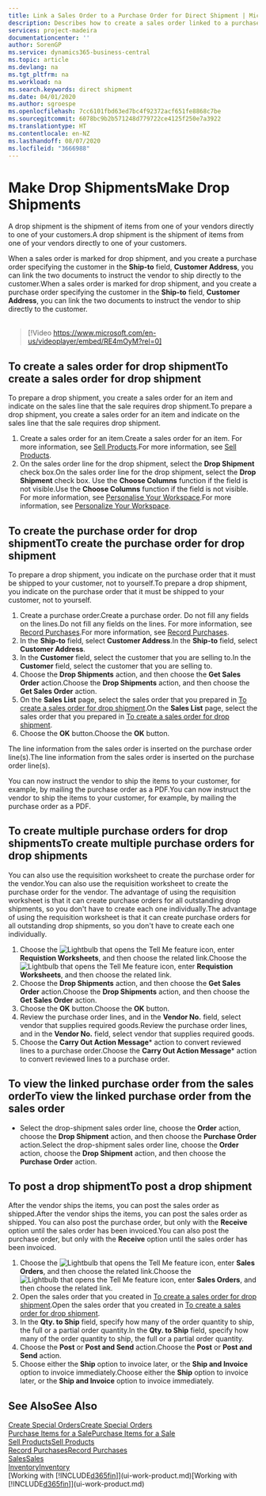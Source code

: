 ```yaml
---
title: Link a Sales Order to a Purchase Order for Direct Shipment | Microsoft Docs
description: Describes how to create a sales order linked to a purchase order to enable shipment directly from the vendor to the customer.
services: project-madeira
documentationcenter: ''
author: SorenGP
ms.service: dynamics365-business-central
ms.topic: article
ms.devlang: na
ms.tgt_pltfrm: na
ms.workload: na
ms.search.keywords: direct shipment
ms.date: 04/01/2020
ms.author: sgroespe
ms.openlocfilehash: 7cc6101fbd63ed7bc4f92372acf651fe8868c7be
ms.sourcegitcommit: 6078bc9b2b571248d779722ce4125f250e7a3922
ms.translationtype: HT
ms.contentlocale: en-NZ
ms.lasthandoff: 08/07/2020
ms.locfileid: "3666988"
---
```

# <a name="make-drop-shipments"></a><span data-ttu-id="a090b-103">Make Drop Shipments</span><span class="sxs-lookup"><span data-stu-id="a090b-103">Make Drop Shipments</span></span>
<span data-ttu-id="a090b-104">A drop shipment is the shipment of items from one of your vendors directly to one of your customers.</span><span class="sxs-lookup"><span data-stu-id="a090b-104">A drop shipment is the shipment of items from one of your vendors directly to one of your customers.</span></span>

<span data-ttu-id="a090b-105">When a sales order is marked for drop shipment, and you create a purchase order specifying the customer in the **Ship-to** field, **Customer Address**, you can link the two documents to instruct the vendor to ship directly to the customer.</span><span class="sxs-lookup"><span data-stu-id="a090b-105">When a sales order is marked for drop shipment, and you create a purchase order specifying the customer in the **Ship-to** field, **Customer Address**, you can link the two documents to instruct the vendor to ship directly to the customer.</span></span>
<br><br>  
  
> [!Video https://www.microsoft.com/en-us/videoplayer/embed/RE4mOyM?rel=0]

## <a name="to-create-a-sales-order-for-drop-shipment"></a><span data-ttu-id="a090b-106">To create a sales order for drop shipment</span><span class="sxs-lookup"><span data-stu-id="a090b-106">To create a sales order for drop shipment</span></span>
<span data-ttu-id="a090b-107">To prepare a drop shipment, you create a sales order for an item and indicate on the sales line that the sale requires drop shipment.</span><span class="sxs-lookup"><span data-stu-id="a090b-107">To prepare a drop shipment, you create a sales order for an item and indicate on the sales line that the sale requires drop shipment.</span></span>

1. <span data-ttu-id="a090b-108">Create a sales order for an item.</span><span class="sxs-lookup"><span data-stu-id="a090b-108">Create a sales order for an item.</span></span> <span data-ttu-id="a090b-109">For more information, see [Sell Products](sales-how-sell-products.md).</span><span class="sxs-lookup"><span data-stu-id="a090b-109">For more information, see [Sell Products](sales-how-sell-products.md).</span></span>
2. <span data-ttu-id="a090b-110">On the sales order line for the drop shipment, select the **Drop Shipment** check box.</span><span class="sxs-lookup"><span data-stu-id="a090b-110">On the sales order line for the drop shipment, select the **Drop Shipment** check box.</span></span> <span data-ttu-id="a090b-111">Use the **Choose Columns** function if the field is not visible.</span><span class="sxs-lookup"><span data-stu-id="a090b-111">Use the **Choose Columns** function if the field is not visible.</span></span> <span data-ttu-id="a090b-112">For more information, see [Personalise Your Workspace](ui-personalization-user.md).</span><span class="sxs-lookup"><span data-stu-id="a090b-112">For more information, see [Personalize Your Workspace](ui-personalization-user.md).</span></span>

## <a name="to-create-the-purchase-order-for-drop-shipment"></a><span data-ttu-id="a090b-113">To create the purchase order for drop shipment</span><span class="sxs-lookup"><span data-stu-id="a090b-113">To create the purchase order for drop shipment</span></span>
<span data-ttu-id="a090b-114">To prepare a drop shipment, you indicate on the purchase order that it must be shipped to your customer, not to yourself.</span><span class="sxs-lookup"><span data-stu-id="a090b-114">To prepare a drop shipment, you indicate on the purchase order that it must be shipped to your customer, not to yourself.</span></span>

1. <span data-ttu-id="a090b-115">Create a purchase order.</span><span class="sxs-lookup"><span data-stu-id="a090b-115">Create a purchase order.</span></span> <span data-ttu-id="a090b-116">Do not fill any fields on the lines.</span><span class="sxs-lookup"><span data-stu-id="a090b-116">Do not fill any fields on the lines.</span></span> <span data-ttu-id="a090b-117">For more information, see [Record Purchases](purchasing-how-record-purchases.md).</span><span class="sxs-lookup"><span data-stu-id="a090b-117">For more information, see [Record Purchases](purchasing-how-record-purchases.md).</span></span>
2. <span data-ttu-id="a090b-118">In the **Ship-to** field, select **Customer Address**.</span><span class="sxs-lookup"><span data-stu-id="a090b-118">In the **Ship-to** field, select **Customer Address**.</span></span>
3. <span data-ttu-id="a090b-119">In the **Customer** field, select the customer that you are selling to.</span><span class="sxs-lookup"><span data-stu-id="a090b-119">In the **Customer** field, select the customer that you are selling to.</span></span>
3. <span data-ttu-id="a090b-120">Choose the **Drop Shipments** action, and then choose the **Get Sales Order** action.</span><span class="sxs-lookup"><span data-stu-id="a090b-120">Choose the **Drop Shipments** action, and then choose the **Get Sales Order** action.</span></span>
4. <span data-ttu-id="a090b-121">On the **Sales List** page, select the sales order that you prepared in [To create a sales order for drop shipment](sales-how-drop-shipment.md#to-create-a-sales-order-for-drop-shipment).</span><span class="sxs-lookup"><span data-stu-id="a090b-121">On the **Sales List** page, select the sales order that you prepared in [To create a sales order for drop shipment](sales-how-drop-shipment.md#to-create-a-sales-order-for-drop-shipment).</span></span>
5. <span data-ttu-id="a090b-122">Choose the **OK** button.</span><span class="sxs-lookup"><span data-stu-id="a090b-122">Choose the **OK** button.</span></span>

<span data-ttu-id="a090b-123">The line information from the sales order is inserted on the purchase order line(s).</span><span class="sxs-lookup"><span data-stu-id="a090b-123">The line information from the sales order is inserted on the purchase order line(s).</span></span>

<span data-ttu-id="a090b-124">You can now instruct the vendor to ship the items to your customer, for example, by mailing the purchase order as a PDF.</span><span class="sxs-lookup"><span data-stu-id="a090b-124">You can now instruct the vendor to ship the items to your customer, for example, by mailing the purchase order as a PDF.</span></span>     

## <a name="to-create-multiple-purchase-orders-for-drop-shipments"></a><span data-ttu-id="a090b-125">To create multiple purchase orders for drop shipments</span><span class="sxs-lookup"><span data-stu-id="a090b-125">To create multiple purchase orders for drop shipments</span></span>
<span data-ttu-id="a090b-126">You can also use the requisition worksheet to create the purchase order for the vendor.</span><span class="sxs-lookup"><span data-stu-id="a090b-126">You can also use the requisition worksheet to create the purchase order for the vendor.</span></span> <span data-ttu-id="a090b-127">The advantage of using the requisition worksheet is that it can create purchase orders for all outstanding drop shipments, so you don't have to create each one individually.</span><span class="sxs-lookup"><span data-stu-id="a090b-127">The advantage of using the requisition worksheet is that it can create purchase orders for all outstanding drop shipments, so you don't have to create each one individually.</span></span>

1. <span data-ttu-id="a090b-128">Choose the ![Lightbulb that opens the Tell Me feature](media/ui-search/search_small.png "Tell me what you want to do") icon, enter **Requistion Worksheets**, and then choose the related link.</span><span class="sxs-lookup"><span data-stu-id="a090b-128">Choose the ![Lightbulb that opens the Tell Me feature](media/ui-search/search_small.png "Tell me what you want to do") icon, enter **Requistion Worksheets**, and then choose the related link.</span></span>
2. <span data-ttu-id="a090b-129">Choose the **Drop Shipments** action, and then choose the **Get Sales Order** action.</span><span class="sxs-lookup"><span data-stu-id="a090b-129">Choose the **Drop Shipments** action, and then choose the **Get Sales Order** action.</span></span>
3. <span data-ttu-id="a090b-130">Choose the **OK** button.</span><span class="sxs-lookup"><span data-stu-id="a090b-130">Choose the **OK** button.</span></span>
4. <span data-ttu-id="a090b-131">Review the purchase order lines, and in the **Vendor No.** field, select vendor that supplies required goods.</span><span class="sxs-lookup"><span data-stu-id="a090b-131">Review the purchase order lines, and in the **Vendor No.** field, select vendor that supplies required goods.</span></span> 
5. <span data-ttu-id="a090b-132">Choose the **Carry Out Action Message**\* action to convert reviewed lines to a purchase order.</span><span class="sxs-lookup"><span data-stu-id="a090b-132">Choose the **Carry Out Action Message**\* action to convert reviewed lines to a purchase order.</span></span>

## <a name="to-view-the-linked-purchase-order-from-the-sales-order"></a><span data-ttu-id="a090b-133">To view the linked purchase order from the sales order</span><span class="sxs-lookup"><span data-stu-id="a090b-133">To view the linked purchase order from the sales order</span></span>
* <span data-ttu-id="a090b-134">Select the drop-shipment sales order line, choose the **Order** action, choose the **Drop Shipment** action, and then choose the **Purchase Order** action.</span><span class="sxs-lookup"><span data-stu-id="a090b-134">Select the drop-shipment sales order line, choose the **Order** action, choose the **Drop Shipment** action, and then choose the **Purchase Order** action.</span></span>

## <a name="to-post-a-drop-shipment"></a><span data-ttu-id="a090b-135">To post a drop shipment</span><span class="sxs-lookup"><span data-stu-id="a090b-135">To post a drop shipment</span></span>
<span data-ttu-id="a090b-136">After the vendor ships the items, you can post the sales order as shipped.</span><span class="sxs-lookup"><span data-stu-id="a090b-136">After the vendor ships the items, you can post the sales order as shipped.</span></span> <span data-ttu-id="a090b-137">You can also post the purchase order, but only with the **Receive** option until the sales order has been invoiced.</span><span class="sxs-lookup"><span data-stu-id="a090b-137">You can also post the purchase order, but only with the **Receive** option until the sales order has been invoiced.</span></span>

1. <span data-ttu-id="a090b-138">Choose the ![Lightbulb that opens the Tell Me feature](media/ui-search/search_small.png "Tell me what you want to do") icon, enter **Sales Orders**, and then choose the related link.</span><span class="sxs-lookup"><span data-stu-id="a090b-138">Choose the ![Lightbulb that opens the Tell Me feature](media/ui-search/search_small.png "Tell me what you want to do") icon, enter **Sales Orders**, and then choose the related link.</span></span>
2. <span data-ttu-id="a090b-139">Open the sales order that you created in [To create a sales order for drop shipment](sales-how-drop-shipment.md#to-create-a-sales-order-for-drop-shipment).</span><span class="sxs-lookup"><span data-stu-id="a090b-139">Open the sales order that you created in [To create a sales order for drop shipment]().</span></span>
3. <span data-ttu-id="a090b-140">In the **Qty. to Ship** field, specify how many of the order quantity to ship, the full or a partial order quantity.</span><span class="sxs-lookup"><span data-stu-id="a090b-140">In the **Qty. to Ship** field, specify how many of the order quantity to ship, the full or a partial order quantity.</span></span>
4. <span data-ttu-id="a090b-141">Choose the **Post** or **Post and Send** action.</span><span class="sxs-lookup"><span data-stu-id="a090b-141">Choose the **Post** or **Post and Send** action.</span></span>
5. <span data-ttu-id="a090b-142">Choose either the **Ship** option to invoice later, or the **Ship and Invoice** option to invoice immediately.</span><span class="sxs-lookup"><span data-stu-id="a090b-142">Choose either the **Ship** option to invoice later, or the **Ship and Invoice** option to invoice immediately.</span></span>

## <a name="see-also"></a><span data-ttu-id="a090b-143">See Also</span><span class="sxs-lookup"><span data-stu-id="a090b-143">See Also</span></span>
[<span data-ttu-id="a090b-144">Create Special Orders</span><span class="sxs-lookup"><span data-stu-id="a090b-144">Create Special Orders</span></span>](sales-how-to-create-special-orders.md)  
[<span data-ttu-id="a090b-145">Purchase Items for a Sale</span><span class="sxs-lookup"><span data-stu-id="a090b-145">Purchase Items for a Sale</span></span>](purchasing-how-purchase-products-sale.md)  
[<span data-ttu-id="a090b-146">Sell Products</span><span class="sxs-lookup"><span data-stu-id="a090b-146">Sell Products</span></span>](sales-how-sell-products.md)  
[<span data-ttu-id="a090b-147">Record Purchases</span><span class="sxs-lookup"><span data-stu-id="a090b-147">Record Purchases</span></span>](purchasing-how-record-purchases.md)  
[<span data-ttu-id="a090b-148">Sales</span><span class="sxs-lookup"><span data-stu-id="a090b-148">Sales</span></span>](sales-manage-sales.md)  
[<span data-ttu-id="a090b-149">Inventory</span><span class="sxs-lookup"><span data-stu-id="a090b-149">Inventory</span></span>](inventory-manage-inventory.md)  
<span data-ttu-id="a090b-150">[Working with [!INCLUDE[d365fin](includes/d365fin_md.md)]](ui-work-product.md)</span><span class="sxs-lookup"><span data-stu-id="a090b-150">[Working with [!INCLUDE[d365fin](includes/d365fin_md.md)]](ui-work-product.md)</span></span>
